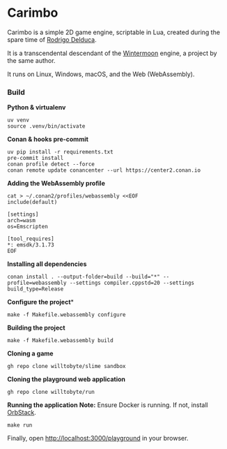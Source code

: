 # Carimbo

Carimbo is a simple 2D game engine, scriptable in Lua, created during the spare time of [Rodrigo Delduca](https://github.com/skhaz).

It is a transcendental descendant of the [Wintermoon](https://github.com/wintermoon/wintermoon) engine, a project by the same author.

It runs on Linux, Windows, macOS, and the Web (WebAssembly).

### Build

**Python & virtualenv**

```shell
uv venv
source .venv/bin/activate
```

**Conan & hooks pre-commit**

```shell
uv pip install -r requirements.txt
pre-commit install
conan profile detect --force
conan remote update conancenter --url https://center2.conan.io
```

**Adding the WebAssembly profile**

```shell
cat > ~/.conan2/profiles/webassembly <<EOF
include(default)

[settings]
arch=wasm
os=Emscripten

[tool_requires]
*: emsdk/3.1.73
EOF
```

**Installing all dependencies**

```shell
conan install . --output-folder=build --build="*" --profile=webassembly --settings compiler.cppstd=20 --settings build_type=Release
```

**Configure the project***

```shell
make -f Makefile.webassembly configure
```

**Building the project**

```shell
make -f Makefile.webassembly build
```

**Cloning a game**

```shell
gh repo clone willtobyte/slime sandbox
```

**Cloning the playground web application**

```shell
gh repo clone willtobyte/run
```

**Running the application**
**Note:** Ensure Docker is running. If not, install [OrbStack](https://orbstack.dev/).

```shell
make run
```

Finally, open [http://localhost:3000/playground](http://localhost:3000/playground) in your browser.
